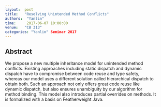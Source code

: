 ```yaml
--- 
layout:  post 
title:   "Resolving Unintended Method Conflicts"
authors:  "Yanlin"
time:     2017-06-07 10:00:00
venue:   "CB 313"
categories: "Yanlin" Seminar 2017
--- 
```

## Abstract

We propose a new multiple inheritance model for unintended method conflicts.
Existing approaches including static dispatch and dynamic dispatch have to
compromise between code reuse and type safety, whereas our model uses a
different solution called hierarchical dispatch to obtain both. Such an
approach
not only offers great code reuse like dynamic dispatch, but also ensures
unambiguity by our algorithm for method binding. This model also introduces
partial overrides on methods. It is formalized with a basis on Featherweight
Java.


